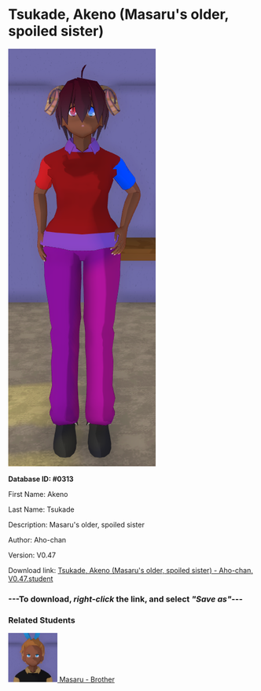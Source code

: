 # Tsukade, Akeno (Masaru's older, spoiled sister)

<img src="Files/Images/Tsukade, Akeno (Masaru's older, spoiled sister).png" title="Tsukade, Akeno (Masaru's older, spoiled sister) - Aho-chan, V0.47">

**Database ID: #0313**

First Name: Akeno

Last Name: Tsukade

Description: Masaru's older, spoiled sister

Author: Aho-chan

Version: V0.47

Download link: <a href="https://raw.githubusercontent.com/Arbiter1223/Daigaku-Gurashi-Custom-Students/master/Files/Studen%20Files/Tsukade%2C%20Akeno%20(Masaru's%20older%2C%20spoiled%20sister)%20-%20Aho-chan%2C%20V0.47.student">Tsukade, Akeno (Masaru's older, spoiled sister) - Aho-chan, V0.47.student</a>

### ---**To download, _right-click_ the link, and select _"Save as"_**---

### Related Students

<a href="Tsukade, Masaru (A yandere gamer).md"><img src="Files/Thumbs/Tsukade, Masaru (A yandere gamer).png" height="100" width="100" title="Tsukade, Masaru (A yandere gamer) - Aho-chan, V0.47"></a><a href="Tsukade, Masaru (A yandere gamer).md"> Masaru - Brother</a>

